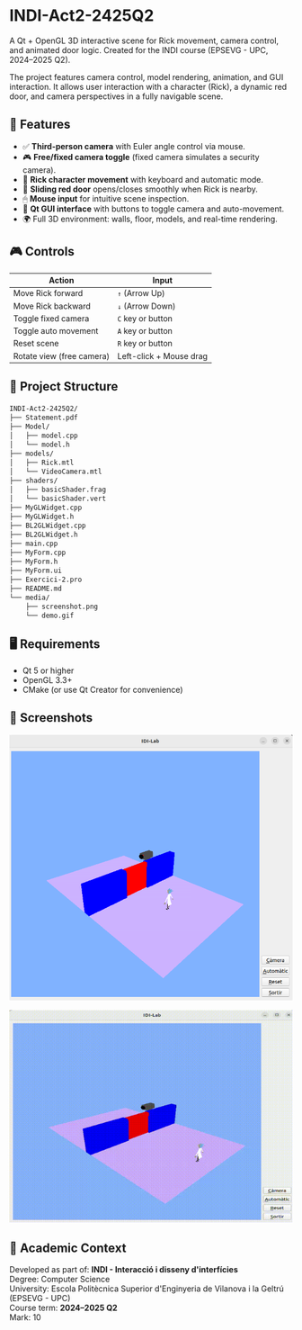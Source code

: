 # INDI-Act2-2425Q2
A Qt + OpenGL 3D interactive scene for Rick movement, camera control, and animated door logic. Created for the INDI course (EPSEVG - UPC, 2024–2025 Q2).

The project features camera control, model rendering, animation, and GUI interaction. It allows user interaction with a character (Rick), a dynamic red door, and camera perspectives in a fully navigable scene.

## 🚀 Features

- ✅ **Third-person camera** with Euler angle control via mouse.
- 🎮 **Free/fixed camera toggle** (fixed camera simulates a security camera).
- 🧍 **Rick character movement** with keyboard and automatic mode.
- 🚪 **Sliding red door** opens/closes smoothly when Rick is nearby.
- 🖱 **Mouse input** for intuitive scene inspection.
- 🧩 **Qt GUI interface** with buttons to toggle camera and auto-movement.
- 🌍 Full 3D environment: walls, floor, models, and real-time rendering.

## 🎮 Controls

| Action                     | Input                   |
|----------------------------|-------------------------|
| Move Rick forward          | `↑` (Arrow Up)          |
| Move Rick backward         | `↓` (Arrow Down)        |
| Toggle fixed camera        | `C` key or button       |
| Toggle auto movement       | `A` key or button       |
| Reset scene                | `R` key or button       |
| Rotate view (free camera)  | Left-click + Mouse drag |

## 🧱 Project Structure
```
INDI-Act2-2425Q2/
├── Statement.pdf
├── Model/
│   ├── model.cpp
│   └── model.h
├── models/
│   ├── Rick.mtl
│   └── VideoCamera.mtl
├── shaders/
│   ├── basicShader.frag
│   └── basicShader.vert
├── MyGLWidget.cpp
├── MyGLWidget.h
├── BL2GLWidget.cpp
├── BL2GLWidget.h
├── main.cpp
├── MyForm.cpp
├── MyForm.h
├── MyForm.ui
├── Exercici-2.pro
├── README.md
└── media/
    ├── screenshot.png
    └── demo.gif
```

## 🖥 Requirements

- Qt 5 or higher
- OpenGL 3.3+
- CMake (or use Qt Creator for convenience)

## 📸 Screenshots

![Scene with Rick and camera](media/screenshot.png)

![Animated red door](media/demo.gif)

## 📘 Academic Context

Developed as part of:
**INDI - Interacció i disseny d'interfícies**  
Degree: Computer Science  
University: Escola Politècnica Superior d'Enginyeria de Vilanova i la Geltrú (EPSEVG - UPC)  
Course term: **2024–2025 Q2**  
Mark: 10
